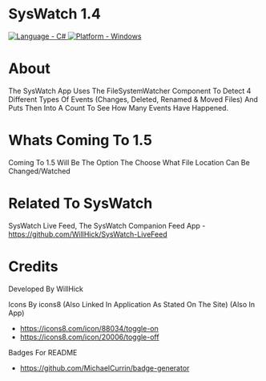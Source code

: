 # SysWatch 1.4

<a href="https://"><img src="https://img.shields.io/badge/Language-C%23-2ea44f" alt="Language - C#">   </a> <a href="https://"><img src="https://img.shields.io/badge/Platform-Windows-f34a26" alt="Platform - Windows"></a>

# About 
The SysWatch App Uses The  FileSystemWatcher Component To Detect 4 Different Types Of Events (Changes, Deleted, Renamed & Moved Files) And Puts Then Into A Count To See How Many Events Have Happened. 

# Whats Coming To 1.5
Coming To 1.5 Will Be The Option The Choose What File Location Can Be Changed/Watched

# Related To SysWatch
SysWatch Live Feed, The SysWatch Companion Feed App - https://github.com/WillHick/SysWatch-LiveFeed

# Credits
Developed By WillHick

Icons By icons8 (Also Linked In Application As Stated On The Site) (Also In App)
 - https://icons8.com/icon/88034/toggle-on
 - https://icons8.com/icon/20006/toggle-off

Badges For README
- https://github.com/MichaelCurrin/badge-generator
